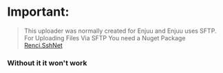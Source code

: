 # Important:
> This uploader was normally created for Enjuu and Enjuu uses SFTP. For Uploading Files Via SFTP You need a Nuget Package [Renci.SshNet](https://www.nuget.org/packages/SSH.NET/)
### Without it it won't work
